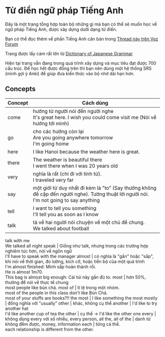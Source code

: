 # Từ điển ngữ pháp Tiếng Anh

Đây là một trang tổng hợp toàn bộ những gì mà bạn có thể sẽ muốn học về ngữ pháp Tiếng Anh, được xây dựng dưới dạng từ điển.

Bạn có thể đọc thêm về phần Tiếng Anh căn bản trong [Thread này trên Voz Forum](https://voz.vn/t/thot-giai-dap-ngu-phap-tu-vung-tieng-anh-co-ban-nang-cao.434811/)

Trang được lấy cảm rất lớn từ [Dictionary of Japanese Grammar](https://core6000.neocities.org/dojg/)

Hiện tại trang vẫn đang trong quá trình xây dựng và mục tiêu đạt được 700 cấu trúc. Để học hết được đống trên thì bạn nên dùng một hệ thống SRS (mình gợi ý Anki) để giúp đưa kiến thức vào bộ nhớ dài hạn hơn.

 
## Concepts

Concept | Cách dùng
--- | ---
come | hướng từ người nói đến người nghe<br>It's great here. I wish you could come visit me (Nói về hướng tới mình)
go | cho các hướng còn lại<br>Are you going anywhere tomorrow<br>I'm going home
here | I like Hanoi because the weather here is great.
there | The weather is beautiful there<br>I went there when I was 20 years old
very | nghĩa là rất (chỉ đi với tính từ). <br>I traveled very far
say | một giới từ duy nhất đi kèm là "to" (Say thường không đề cập đến người nghe). Tường thuật lời người nói. <br>I'm not going to say anything
tell | I want to tell you something<br>I'll tell you as soon as I know
talk | tả về hai người nói chuyện về một chủ đề chung. <br>We talked about football
talk with me<br>We talked all night
speak | Giống như talk, nhưng trong các trường hợp nghiêm túc hơn, nói về ngôn ngữ<br>I'll have to speak with the manager
almost | có nghĩa là "gần" hoặc "sắp", khi nói về thời gian, đo lường, kích cỡ, hoặc tiến bộ của một quá trình<br>I'm almost finished: Mình sắp hoàn thành rồi.<br>He is almost 1m70.
<br>This bag is almost big enough: Cái túi này gần đủ to.
most | hơn 50%, thường để nói về thực tế chung<br>most people like bún chả.
most of | tỉ lệ trong một nhóm.<br>most of the people in this class don't like Bún Chả.<br>most of your stuffs are books?!!
the most |  I like something the most
mostly | đồng nghĩa với "usually"
other | khác, không cụ thể
another | I'd like to try another hat<br>I'd like another cup of tea
the other | cụ thể -> I'd like the other one
every | không dùng every với số nhiều, every person, 
all the, all of the | danh từ không đếm được, money, information
each | từng cá thể.<br>each relationship is different from the other.
